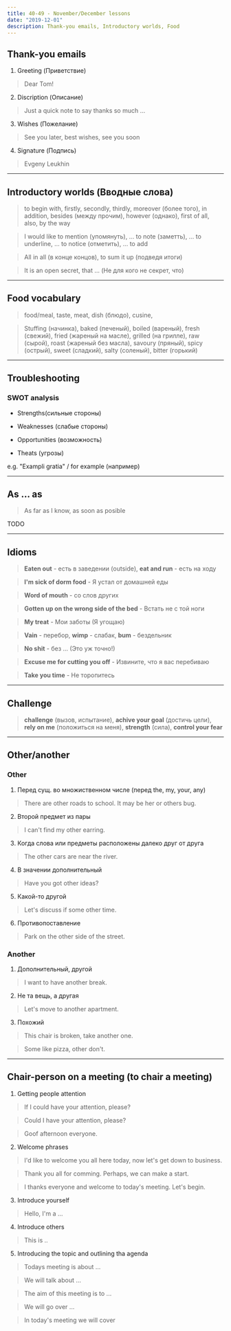 ```yaml
---
title: 40-49 - November/December lessons
date: "2019-12-01"
description: Thank-you emails, Introductory worlds, Food
---
```


## Thank-you emails

1. Greeting (Приветствие)

> Dear Tom!

2. Discription (Описание)

> Just a quick note to say thanks so much ...

3. Wishes (Пожелание)

> See you later, best wishes, see you soon

4. Signature (Подпись)

> Evgeny Leukhin

***

## Introductory worlds (Вводные слова)

> to begin with, firstly, secondly, thirdly, moreover (более того), in addition, besides (между прочим), however (однако), first of all, also, by the way

> I would like to mention (упомянуть), ... to note (заметть), ... to underline, ... to notice (отметить), ... to add

> All in all (в конце концов), to sum it up (подведя итоги)

> It is an open secret, that ... (Не для кого не секрет, что)

***

## Food vocabulary

> food/meal, taste, meat, dish (блюдо), cusine, 

> Stuffing (начинка), baked (печеный), boiled (вареный), fresh (свежий), fried (жареный на масле), grilled (на грилле), raw (сырой), roast (жареный без масла), savoury (пряный), spicy (острый), sweet (сладкий), salty (соленый), bitter (горький)

***

## Troubleshooting

### SWOT analysis

* Strengths(сильные стороны)

* Weaknesses (слабые стороны)

* Opportunities (возможность)

* Theats (угрозы)

e.g. "Exampli gratia" / for example (например)

***

## As ... as

> As far as I know, as soon as posible

TODO 

***

## Idioms

> **Eaten out** - есть в заведении (outside), **eat and run** - есть на ходу

> **I'm sick of dorm food** - Я устал от домашней еды

> **Word of mouth** - со слов других

> **Gotten up on the wrong side of the bed** - Встать не с той ноги

> **My treat** - Мои заботы (Я угощаю)

> **Vain** - перебор, **wimp** - слабак, **bum** - бездельник

> **No shit** - без ... (Это уж точно!)

> **Excuse me for cutting you off** - Извините, что я вас перебиваю

> **Take you time** - Не торопитесь

***

## Challenge

> **challenge** (вызов, испытание), **achive your goal** (достичь цели), **rely on me** (положиться на меня), **strength** (сила), **control your fear**

***

## Other/another

### Other

1. Перед сущ. во множиственном числе (перед the, my, your, any)

> There are other roads to school. It may be her or others bug.

2. Второй предмет из пары

> I can't find my other earring.

3. Когда слова или предметы расположены далеко друг от друга

> The other cars are near the river.

4. В значении дополнительный

> Have you got other ideas?

5. Какой-то другой

> Let's discuss if some other time.

6. Противопоставление

> Park on the other side of the street.

### Another

1. Дополнительный, другой

> I want to have another break.

2. Не та вещь, а другая

> Let's move to another apartment.

3. Похожий

> This chair is broken, take another one.

> Some like pizza, other don't.

***

## Chair-person on a meeting (to chair a meeting)

1. Getting people attention

> If I could have your attention, please?

> Could I have your attention, please?

> Goof afternoon everyone.

2. Welcome phrases

> I'd like to welcome you all here today, now let's get down to business.

> Thank you all for comming. Perhaps, we can make a start.

> I thanks everyone and welcome to today's meeting. Let's begin.

3. Introduce yourself

> Hello, I'm a ...

4. Introduce others

> This is ..

5. Introducing the topic and outlining tha agenda

> Todays meeting is about ...

> We will talk about ...

> The aim of this meeting is to ...

> We will go over ...

> In today's meeting we will cover